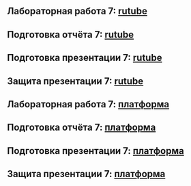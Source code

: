 ## Лабораторная работа 7: [rutube](https://rutube.ru/video/private/ff52f7457784d8d118ba323759a9ef5f/?p=mrLZx4_8-NHIT00hUhk12g)
## Подготовка отчёта 7: [rutube](https://rutube.ru/video/private/68c9d08fb56072cd812bfca15765c18a/?p=bePLfFxjR5nqPwRDe6DfkA)
## Подготовка презентации 7: [rutube](https://rutube.ru/video/private/8e185f5ecccbaa82315f07a499787dfb/?p=IvgCWXPCqSrdqxvS-w_MkA)
## Защита презентации 7: [rutube](https://rutube.ru/video/private/5b1b54a8348c8855225df01ad2e39d75/?p=V5mgfOkqceZkE2k-Y5_2EQ)

## Лабораторная работа 7: [платформа](https://plvideo.ru/watch?v=8MMpBUX3eRTJ)
## Подготовка отчёта 7: [платформа](https://plvideo.ru/watch?v=rjYP4wLXs6M8)
## Подготовка презентации 7: [платформа](https://plvideo.ru/watch?v=Ndm9W-Z-IITg)
## Защита презентации 7: [платформа](https://plvideo.ru/watch?v=si41zywUAh9U)
